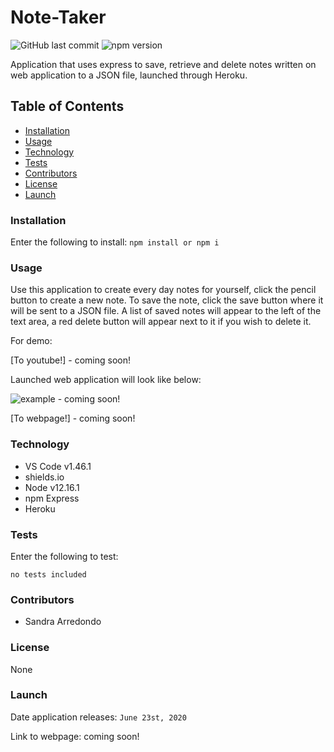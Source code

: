 # Note-Taker

![GitHub last commit](https://img.shields.io/github/last-commit/salpharre/Note-Taker) ![npm version](https://badge.fury.io/js/inquirer.svg)

Application that uses express to save, retrieve and delete notes written on web application to a JSON file, launched through Heroku.

## Table of Contents

* [Installation](#installation)
* [Usage](#usage)
* [Technology](#technology)
* [Tests](#tests)
* [Contributors](#contributors)
* [License](#license)
* [Launch](#launch)

### Installation

Enter the following to install:
`npm install or npm i`

### Usage

Use this application to create every day notes for yourself, click the pencil button to create a new note. To save the note, click the save button where it will be sent to a JSON file. A list of saved notes will appear to the left of the text area, a red delete button will appear next to it if you wish to delete it.


For demo:

[To youtube!] - coming soon!

Launched web application will look like below:

![example]() - coming soon!

[To webpage!] - coming soon!

### Technology

* VS Code v1.46.1
* shields.io
* Node v12.16.1
* npm Express
* Heroku

### Tests

Enter the following to test:

`no tests included`

### Contributors

* Sandra Arredondo

### License

None

### Launch

Date application releases: `June 23st, 2020`

Link to webpage: coming soon!

